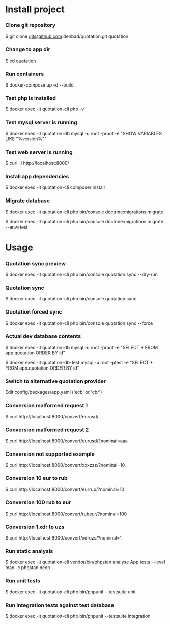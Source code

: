# Install project

### Clone git repository
$ git clone git@github.com:denbad/quotation.git quotation

### Change to app dir
$ cd quotation

### Run containers
$ docker-compose up -d --build

### Test php is installed
$ docker exec -it quotation-cli php -v

### Test mysql server is running
$ docker exec -it quotation-db mysql -u root -proot -e "SHOW VARIABLES LIKE \"%version%\"" 

### Test web server is running
$ curl -I http://localhost:8000/

### Install app dependencies
$ docker exec -it quotation-cli composer install

### Migrate database
$ docker exec -it quotation-cli php bin/console doctrine:migrations:migrate

$ docker exec -it quotation-cli php bin/console doctrine:migrations:migrate --env=test

# Usage

### Quotation sync preview
$ docker exec -it quotation-cli php bin/console quotation:sync --dry-run

### Quotation sync
$ docker exec -it quotation-cli php bin/console quotation:sync

### Quotation forced sync
$ docker exec -it quotation-cli php bin/console quotation:sync --force

### Actual dev database contents
$ docker exec -it quotation-db mysql -u root -proot -e "SELECT * FROM app.quotation ORDER BY id" 

$ docker exec -it quotation-db-test mysql -u root -ptest -e "SELECT * FROM app.quotation ORDER BY id"

### Switch to alternative quotation provider
Edit config/packages/app.yaml ('ecb' or 'cbr')

### Conversion malformed request 1
$ curl http://localhost:8000/convert/eurusd/

### Conversion malformed request 2
$ curl http://localhost:8000/convert/eurusd/?nominal=aaa

### Conversion not supported example
$ curl http://localhost:8000/convert/xxxzzz/?nominal=10

### Conversion 10 eur to rub
$ curl http://localhost:8000/convert/eurrub/?nominal=10

### Conversion 100 rub to eur
$ curl http://localhost:8000/convert/rubeur/?nominal=100

### Conversion 1 xdr to uzs
$ curl http://localhost:8000/convert/xdruzs/?nominal=1

### Run static analysis
$ docker exec -it quotation-cli vendor/bin/phpstan analyse App tests --level max -c phpstan.neon

### Run unit tests
$ docker exec -it quotation-cli php bin/phpunit --testsuite unit

### Run integration tests against test database
$ docker exec -it quotation-cli php bin/phpunit --testsuite integration


